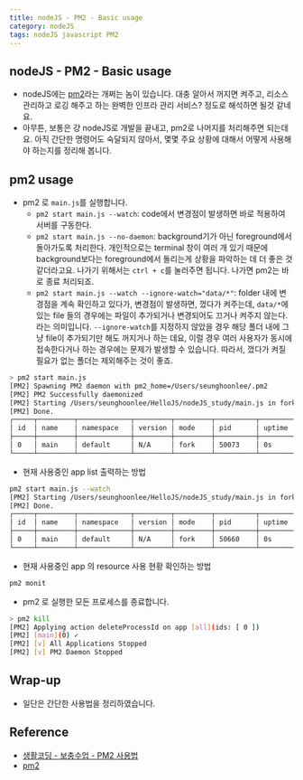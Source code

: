 ```yaml
---
title: nodeJS - PM2 - Basic usage
category: nodeJS
tags: nodeJS javascript PM2
---
```


## nodeJS - PM2 - Basic usage

- nodeJS에는 [pm2](https://pm2.keymetrics.io/)라는 개쩌는 놈이 있습니다. 대충 알아서 꺼지면 켜주고, 리소스 관리하고 로깅 해주고 하는 완벽한 인프라 관리 서비스? 정도로 해석하면 될것 같네요.
- 아무튼, 보통은 걍 nodeJS로 개발을 끝내고, pm2로 나머지를 처리해주면 되는데요. 아직 간단한 명령어도 숙달되지 않아서, 몇몇 주요 상황에 대해서 어떻게 사용해야 하는지를 정리해 봅니다.

## pm2 usage

- pm2 로 `main.js`를 실행합니다.
  - `pm2 start main.js --watch`: code에서 변경점이 발생하면 바로 적용하여 서버를 구동한다.
  - `pm2 start main.js --no-daemon`: background기가 아닌 foreground에서 돌아가도록 처리한다. 개인적으로는 terminal 창이 여러 개 있기 때문에 background보다는 foreground에서 돌리는게 상황을 파악하는 데 더 좋은 것 같더라고요. 나가기 위해서는 `ctrl + c`를 눌러주면 됩니다. 나가면 pm2는 바로 종료 처리되죠.
  - `pm2 start main.js --watch --ignore-watch="data/*"`: folder 내에 변경점을 계속 확인하고 있다가, 변경점이 발생하면, 껐다가 켜주는데, `data/*`에 있는 file 들의 경우에는 파일이 추가되거나 변경되어도 끄거나 켜주지 않는다. 라는 의미입니다. `--ignore-watch`를 지정하지 않았을 경우 해당 폴더 내에 그냥 file이 추가되기만 해도 꺼지거나 하는 데요, 이럴 경우 여러 사용자가 동시에 접속한다거나 하는 경우에는 문제가 발생할 수 있습니다. 따라서, 껐다가 켜질 필요가 없는 폴더는 제외해주는 것이 좋죠.

```sh
> pm2 start main.js
[PM2] Spawning PM2 daemon with pm2_home=/Users/seunghoonlee/.pm2
[PM2] PM2 Successfully daemonized
[PM2] Starting /Users/seunghoonlee/HelloJS/nodeJS_study/main.js in fork_mode (1 instance)
[PM2] Done.
┌─────┬─────────┬─────────────┬─────────┬─────────┬──────────┬────────┬──────┬───────────┬──────────┬──────────┬──────────┬──────────┐
│ id  │ name    │ namespace   │ version │ mode    │ pid      │ uptime │ ↺    │ status    │ cpu      │ mem      │ user     │ watching │
├─────┼─────────┼─────────────┼─────────┼─────────┼──────────┼────────┼──────┼───────────┼──────────┼──────────┼──────────┼──────────┤
│ 0   │ main    │ default     │ N/A     │ fork    │ 50073    │ 0s     │ 0    │ online    │ 5%       │ 20.6mb   │ seu… │ disabled │
└─────┴─────────┴─────────────┴─────────┴─────────┴──────────┴────────┴──────┴───────────┴──────────┴──────────┴──────────┴──────────┘
```

- 현재 사용중인 app list 출력하는 방법

```sh
pm2 start main.js --watch
[PM2] Starting /Users/seunghoonlee/HelloJS/nodeJS_study/main.js in fork_mode (1 instance)
[PM2] Done.
┌─────┬─────────┬─────────────┬─────────┬─────────┬──────────┬────────┬──────┬───────────┬──────────┬──────────┬──────────┬──────────┐
│ id  │ name    │ namespace   │ version │ mode    │ pid      │ uptime │ ↺    │ status    │ cpu      │ mem      │ user     │ watching │
├─────┼─────────┼─────────────┼─────────┼─────────┼──────────┼────────┼──────┼───────────┼──────────┼──────────┼──────────┼──────────┤
│ 0   │ main    │ default     │ N/A     │ fork    │ 50660    │ 0s     │ 0    │ online    │ 0%       │ 9.5mb    │ seu… │ enabled  │
└─────┴─────────┴─────────────┴─────────┴─────────┴──────────┴────────┴──────┴───────────┴──────────┴──────────┴──────────┴──────────┘
```

- 현재 사용중인 app 의 resource 사용 현황 확인하는 방법

```sh
pm2 monit
```

- pm2 로 실행한 모든 프로세스를 종료합니다.

```sh
> pm2 kill
[PM2] Applying action deleteProcessId on app [all](ids: [ 0 ])
[PM2] [main](0) ✓
[PM2] [v] All Applications Stopped
[PM2] [v] PM2 Daemon Stopped


```

## Wrap-up

- 일단은 간단한 사용법을 정리하였습니다.

## Reference

- [생활코딩 - 보충수업 - PM2 사용법](https://opentutorials.org/course/3332)
- [pm2](https://pm2.keymetrics.io/)

